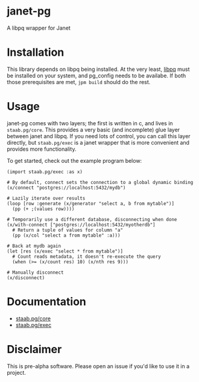 # janet-pg

A libpq wrapper for Janet

# Installation

This library depends on libpq being installed. At the very least, [libpq](https://www.postgresql.org/docs/9.5/install-procedure.html#INSTALL) must be installed on your system, and pg_config needs to be availabe. If both those prerequisites are met, `jpm build` should do the rest.

# Usage

janet-pg comes with two layers; the first is written in c, and lives in `staab.pg/core`. This provides a very basic (and incomplete) glue layer between janet and libpq. If you need lots of control, you can call this layer directly, but `staab.pg/exec` is a janet wrapper that is more convenient and provides more functionality.

To get started, check out the example program below:

```
(import staab.pg/exec :as x)

# By default, connect sets the connection to a global dynamic binding
(x/connect "postgres://localhost:5432/mydb")

# Lazily iterate over results
(loop [row :generate (x/generator "select a, b from mytable")]
  (pp (+ ;(values row))))

# Temporarily use a different database, disconnecting when done
(x/with-connect ["postgres://localhost:5432/myotherdb"]
  # Return a tuple of values for column "a"
  (pp (x/col "select a from mytable" :a)))

# Back at mydb again
(let [res (x/exec "select * from mytable")]
  # Count reads metadata, it doesn't re-execute the query
  (when (>= (x/count res) 10) (x/nth res 9)))

# Manually disconnect
(x/disconnect)
```

# Documentation

- [staab.pg/core](/docs/core.md)
- [staab.pg/exec](/docs/exec.md)

# Disclaimer

This is pre-alpha software. Please open an issue if you'd like to use it in a project.
